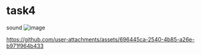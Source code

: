 # task4
sound
![image](https://github.com/user-attachments/assets/13755193-15ca-4736-afe8-db7b543be50f)


https://github.com/user-attachments/assets/696445ca-2540-4b85-a26e-b971f964b433

